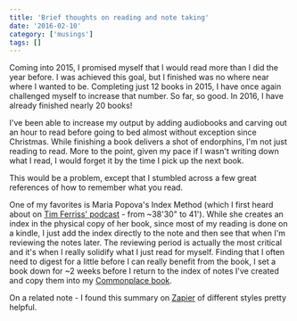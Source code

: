 ```yaml
---
title: 'Brief thoughts on reading and note taking'
date: '2016-02-10'
category: ['musings']
tags: []
---
```


Coming into 2015, I promised myself that I would read more than I did the year before. I was achieved this goal, but I finished was no where near where I wanted to be. Completing just 12 books in 2015, I have once again challenged myself to increase that number. So far, so good. In 2016, I have already finished nearly 20 books!

I've been able to increase my output by adding audiobooks and carving out an hour to read before going to bed almost without exception since Christmas. While finishing a book delivers a shot of endorphins, I'm not just reading to read. More to the point, given my pace if I wasn't writing down what I read, I would forget it by the time I pick up the next book.

This would be a problem, except that I stumbled across a few great references of how to remember what you read.

One of my favorites is Maria Popova's Index Method (which I first heard about on [Tim Ferriss' podcast](<http://fourhourworkweek.com/2014/10/21/brain-pickings/)>) - from ~38'30" to 41'). While she creates an index in the physical copy of her book, since most of my reading is done on a kindle, I just add the index directly to the note and then see that when I'm reviewing the notes later. The reviewing period is actually the most critical and it's when I really solidify what I just read for myself. Finding that I often need to digest for a little before I can really benefit from the book, I set a book down for ~2 weeks before I return to the index of notes I've created and copy them into my [Commonplace book](http://thoughtcatalog.com/ryan-holiday/2013/08/how-and-why-to-keep-a-commonplace-book/).

On a related note - I found this summary on [Zapier](https://zapier.com/blog/best-book-note-taking-system/) of different styles pretty helpful.
